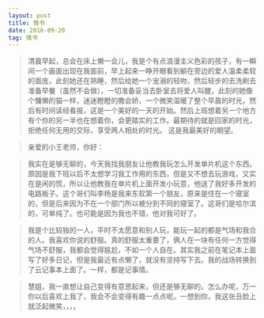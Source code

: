 ```yaml
---
layout: post
title: 情书
date: 2016-09-20
tag: 情书
---
```


>清晨早起，总会在床上懒一会儿，我是个有点浪漫主义色彩的孩子，有一瞬间一个画面出现在我面前，早上起来一睁开眼看到躺在旁边的爱人温柔柔软的面庞，此刻她还在熟睡，然后给她一个宠溺的轻吻，然后轻步的去洗刷去准备早餐（虽然不会做），一切准备妥当去卧室去将爱人叫醒，此刻的她像个慵懒的猫一样，迷迷瞪瞪的撒会娇，一个微笑温暖了整个早晨的时光，然后有时间读经看报，这是一个美好的一天的开始。然后上班想着另一个地方有个你的另一半也在想着你，会更踏实的工作。最期待的就是回家的时光，拒绝任何无用的交际，享受两人相处的时光。
这是我最美好的期望。


>亲爱的小王老师，你好：

>我实在是够无聊的，今天我找我朋友让他教我玩怎么开发单片机这个东西。原因是我下班以后不太想学习我工作用的东西，但是又不想去玩游戏，又实在是闲的慌，所以让他教我在单片机上面开发小玩意，他送了我好多开发的电路板子。这个哥们叫李杨是我来东软第一个朋友，原来是住在一个寝室的，但是后来因为不在一个部门所以被分到不同的寝室了。这哥们是哈尔滨的，可单纯了。也可能是因为我也不错，他对我可好了。

>我是个比较独的一人，平时不太愿意和别人玩，能玩一起的都是气场和我合的人。我喜欢你说的舒服。真的舒服太重要了，俩人在一块有任何一方觉得气场不舒服，我都会觉得尴尬，不如一个人自在。其实我之前在笔记本上面写了好多日记，但是我最近有点懒了，就没有坚持写下去。我的战场转换到了云记事本上面了。一样，都是记事情。

>慧姐，我一直想让自己变得有意思起来，但还是够无聊的。怎么办呢，万一你以后喜欢上我了，我会不会变得有趣一点点呢。一想到你，我这张丑脸上就泛起微笑，，，，
